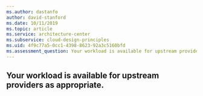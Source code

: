 ```yaml
---
ms.author: dastanfo
author: david-stanford
ms.date: 10/11/2019
ms.topic: article
ms.service: architecture-center
ms.subservice: cloud-design-principles
ms.uid: 4f9c77a5-0cc1-4398-8623-92a3c5160bfd
ms.assessment_question: Your workload is available for upstream providers as appropriate.
---
```

## Your workload is available for upstream providers as appropriate.


